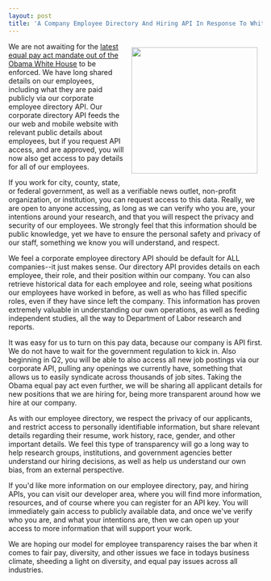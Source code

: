 ```yaml
---
layout: post
title: 'A Company Employee Directory And Hiring API In Response To White House Pay Disclosure Mandate #APIDesignFiction'
---
```

<p><img style="padding: 10px;" src="http://kinlane-productions.s3.amazonaws.com/api-evangelist-site/blog/equal-work-deserves-equal-pay.jpg" alt="" width="250" align="right" /></p>
<p>We are not awaiting for the <a href="https://www.whitehouse.gov/the-press-office/2016/01/29/fact-sheet-new-steps-advance-equal-pay-seventh-anniversary-lilly">latest equal pay act mandate out of the Obama White House</a> to be enforced. We have long shared details on our employees, including what they are paid publicly via our corporate employee directory API. Our corporate directory API feeds the our web and mobile website with relevant public details about employees, but if you request API access, and are approved, you will now also get access to pay details for all of our employees.&nbsp;</p>
<p>If you work for city, county, state, or federal government, as well as a verifiable news outlet, non-profit organization, or institution, you can request access to this data. Really, we are open to anyone accessing, as long as we can verify who you are, your intentions around your research, and that you will respect the privacy and security of our employees. We strongly feel that this information should be public knowledge, yet we have to ensure the personal safety and privacy of our staff, something we know you will understand, and respect.&nbsp;</p>
<p>We feel a corporate employee directory API should be default for ALL companies--it just makes sense. Our directory API provides details on each employee, their role, and their position within our company. You can also retrieve historical data for each employee and role, seeing what positions our employees have worked in before, as well as who has filled specific roles, even if they have since left the company. This information has proven extremely valuable in understanding our own operations, as well as feeding independent studies, all the way to Department of Labor research and reports.</p>
<p>It was easy for us to turn on this pay data, because our company is API first. We do not have to wait for the government regulation to kick in. Also beginning in Q2, you will be able to also access all new job postings via our corporate API, pulling any openings we currently have, something that allows us to easily syndicate across thousands of job sites. Taking the Obama equal pay act even further, we will be sharing all applicant details for new positions that we are hiring for, being more transparent around how we hire at our company.</p>
<p>As with our employee directory, we respect the privacy of our applicants, and restrict access to personally identifiable information, but share relevant details regarding their resume, work history, race, gender, and other important details. We feel this type of transparency will go a long way to help research groups, institutions, and government agencies better understand our hiring decisions, as well as help us understand our own bias, from an external perspective.</p>
<p>If you'd like more information on our employee directory, pay, and hiring APIs, you can visit our developer area, where you will find more information, resources, and of course where you can register for an API key. You will immediately gain access to publicly available data, and once we've verify who you are, and what your intentions are, then we can open up your access to more information that will support your work.&nbsp;</p>
<p>We are hoping our model for employee transparency raises the bar when it comes to fair pay, diversity, and other issues we face in todays business climate, sheeding a light on diversity, and equal pay issues across all industries.</p>